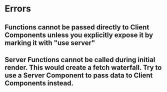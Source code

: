 # Errors

## Functions cannot be passed directly to Client Components unless you explicitly expose it by marking it with "use server"

## Server Functions cannot be called during initial render. This would create a fetch waterfall. Try to use a Server Component to pass data to Client Components instead.
